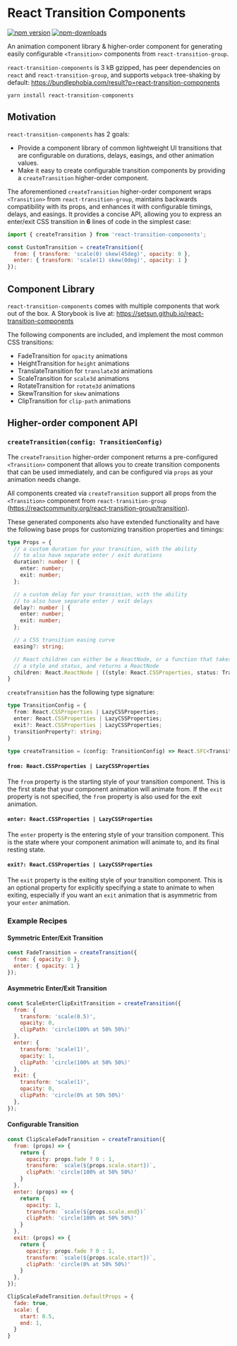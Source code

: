 # React Transition Components
[![npm version](https://badge.fury.io/js/react-transition-components.svg)](https://badge.fury.io/js/react-transition-components)
[![npm-downloads](https://img.shields.io/npm/dm/react-transition-components.svg)](https://www.npmjs.com/package/react-transition-components)

An animation component library & higher-order component for generating easily configurable `<Transition>` components from `react-transition-group`.

`react-transition-components` is 3 kB gzipped, has peer dependencies on `react` and `react-transition-group`, and supports `webpack` tree-shaking by default: https://bundlephobia.com/result?p=react-transition-components

```
yarn install react-transition-components
```

## Motivation

`react-transition-components` has 2 goals:
- Provide a component library of common lightweight UI transitions that are configurable on durations, delays, easings, and other animation values.
- Make it easy to create configurable transition components by providing a `createTransition` higher-order component.

The aforementioned `createTransition` higher-order component wraps `<Transition>` from `react-transition-group`, maintains backwards compatibility with its props, and enhances it with configurable timings, delays, and easings. It provides a concise API, allowing you to express an enter/exit CSS transition in **6** lines of code in the simplest case:

```jsx
import { createTransition } from 'react-transition-components';

const CustomTransition = createTransition({
  from: { transform: 'scale(0) skew(45deg)', opacity: 0 },
  enter: { transform: 'scale(1) skew(0deg)', opacity: 1 }
});
```

## Component Library
`react-transition-components` comes with multiple components that work out of the box. A Storybook is live at:  https://setsun.github.io/react-transition-components

The following components are included, and implement the most common CSS transitions:
- FadeTransition for `opacity` animations
- HeightTransition for `height` animations
- TranslateTransition for `translate3d` animations
- ScaleTransition for `scale3d` animations
- RotateTransition for `rotate3d` animations
- SkewTransition for `skew` animations
- ClipTransition for `clip-path` animations

## Higher-order component API
### `createTransition(config: TransitionConfig)`

The `createTransition` higher-order component returns a pre-configured `<Transition>` component that allows you to create transition components that can be used immediately, and can be configured via `props` as your animation needs change.

All components created via `createTransition` support all props from the `<Transition>` component from `react-transition-group` (https://reactcommunity.org/react-transition-group/transition).

These generated components also have extended functionality and have the following base props for customizing transition properties and timings:
```ts
type Props = {
  // a custom duration for your transition, with the ability
  // to also have separate enter / exit durations
  duration?: number | {
    enter: number;
    exit: number;
  };

  // a custom delay for your transition, with the ability
  // to also have separate enter / exit delays
  delay?: number | {
    enter: number;
    exit: number;
  };

  // a CSS transition easing curve
  easing?: string;

  // React children can either be a ReactNode, or a function that takes
  // a style and status, and returns a ReactNode
  children: React.ReactNode | ((style: React.CSSProperties, status: TransitionStatus) => React.ReactNode);
}
```

`createTransition` has the following type signature:
```ts
type TransitionConfig = {
  from: React.CSSProperties | LazyCSSProperties;
  enter: React.CSSProperties | LazyCSSProperties;
  exit?: React.CSSProperties | LazyCSSProperties;
  transitionProperty?: string;
}

type createTransition = (config: TransitionConfig) => React.SFC<TransitionProps>
```

#### `from: React.CSSProperties | LazyCSSProperties`
The `from` property is the starting style of your transition component. This is the first state that your component animation will animate from. If the `exit` property is not specified, the `from` property is also used for the exit animation.

#### `enter: React.CSSProperties | LazyCSSProperties`
The `enter` property is the entering style of your transition component. This is the state where your component animation will animate to, and its final resting state.

#### `exit?: React.CSSProperties | LazyCSSProperties`
The `exit` property is the exiting style of your transition component. This is an optional property for explicitly specifying a state to animate to when exiting, especially if you want an `exit` animation that is asymmetric from your `enter` animation.

### Example Recipes

#### Symmetric Enter/Exit Transition
```jsx
const FadeTransition = createTransition({
  from: { opacity: 0 },
  enter: { opacity: 1 }
});
```

#### Asymmetric Enter/Exit Transition
```jsx
const ScaleEnterClipExitTransition = createTransition({
  from: {
    transform: 'scale(0.5)',
    opacity: 0,
    clipPath: 'circle(100% at 50% 50%)'
  },
  enter: {
    transform: 'scale(1)',
    opacity: 1,
    clipPath: 'circle(100% at 50% 50%)'
  },
  exit: {
    transform: 'scale(1)',
    opacity: 0,
    clipPath: 'circle(0% at 50% 50%)'
  },
});
```

#### Configurable Transition
```jsx
const ClipScaleFadeTransition = createTransition({
  from: (props) => {
    return {
      opacity: props.fade ? 0 : 1,
      transform: `scale(${props.scale.start})`,
      clipPath: 'circle(100% at 50% 50%)'
    }
  },
  enter: (props) => {
    return {
      opacity: 1,
      transform: `scale(${props.scale.end})`
      clipPath: 'circle(100% at 50% 50%)'
    }
  },
  exit: (props) => {
    return {
      opacity: props.fade ? 0 : 1,
      transform: `scale(${props.scale.start})`,
      clipPath: 'circle(0% at 50% 50%)'
    }
  },
});

ClipScaleFadeTransition.defaultProps = {
  fade: true,
  scale: {
    start: 0.5,
    end: 1,
  }
}

```
